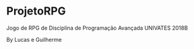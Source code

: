 # ProjetoRPG
Jogo de RPG de Disciplina de Programação Avançada
UNIVATES 2018B

By Lucas e Guilherme
